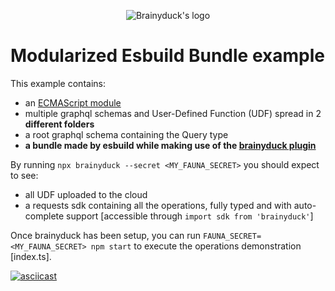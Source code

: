 <p align="center">
  <picture>
    <source media="(prefers-color-scheme: dark)" srcset="https://cdn.jsdelivr.net/gh/zvictor/brainyduck@master/.media/logo-dark.png">
    <source media="(prefers-color-scheme: light)" srcset="https://cdn.jsdelivr.net/gh/zvictor/brainyduck@master/.media/logo-light.png">
    <img alt="Brainyduck's logo" src="https://cdn.jsdelivr.net/gh/zvictor/brainyduck@master/.media/logo.png">
  </picture>
<p>

# Modularized Esbuild Bundle example

This example contains:

- an [ECMAScript module](https://nodejs.org/api/esm.html)
- multiple graphql schemas and User-Defined Function (UDF) spread in 2 **different folders**
- a root graphql schema containing the Query type
- **a bundle made by esbuild while making use of the [brainyduck plugin](https://github.com/zvictor/brainyduck/tree/master/bundlers/esbuild)**

By running `npx brainyduck --secret <MY_FAUNA_SECRET>` you should expect to see:

- all UDF uploaded to the cloud
- a requests sdk containing all the operations, fully typed and with auto-complete support [accessible through `import sdk from 'brainyduck'`]

Once brainyduck has been setup, you can run `FAUNA_SECRET=<MY_FAUNA_SECRET> npm start` to execute the operations demonstration [index.ts].

[![asciicast](https://raw.githubusercontent.com/zvictor/brainyduck/master/.media/examples/modularized.gif)](https://asciinema.org/a/361562)
